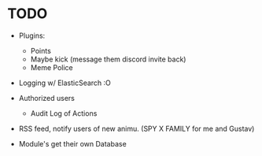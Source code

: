 # TODO
* Plugins:
  - Points
  - Maybe kick (message them discord invite back)
  - Meme Police

* Logging w/ ElasticSearch :O

* Authorized users
  - Audit Log of Actions

* RSS feed, notify users of new animu. (SPY X FAMILY for me and Gustav)
* Module's get their own Database
